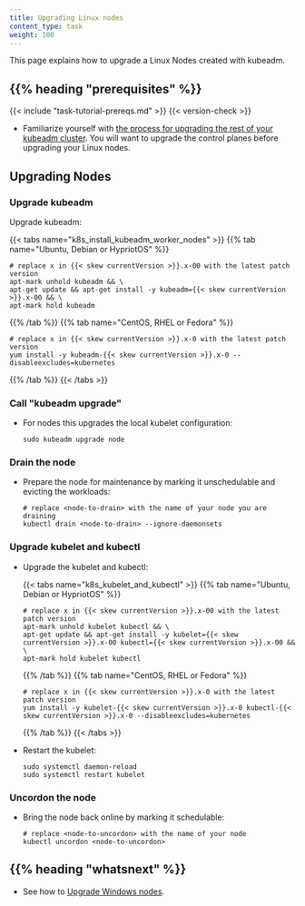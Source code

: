```yaml
---
title: Upgrading Linux nodes
content_type: task
weight: 100
---
```


<!-- overview -->

This page explains how to upgrade a Linux Nodes created with kubeadm.

## {{% heading "prerequisites" %}}
 
{{< include "task-tutorial-prereqs.md" >}} {{< version-check >}}
* Familiarize yourself with [the process for upgrading the rest of your kubeadm
cluster](/docs/tasks/administer-cluster/kubeadm/kubeadm-upgrade). You will want to
upgrade the control planes before upgrading your Linux nodes.

<!-- steps -->

## Upgrading Nodes

### Upgrade kubeadm

 Upgrade kubeadm:

  {{< tabs name="k8s_install_kubeadm_worker_nodes" >}}
  {{% tab name="Ubuntu, Debian or HypriotOS" %}}
  ```shell
  # replace x in {{< skew currentVersion >}}.x-00 with the latest patch version
  apt-mark unhold kubeadm && \
  apt-get update && apt-get install -y kubeadm={{< skew currentVersion >}}.x-00 && \
  apt-mark hold kubeadm
  ```
  {{% /tab %}}
  {{% tab name="CentOS, RHEL or Fedora" %}}
  ```shell
  # replace x in {{< skew currentVersion >}}.x-0 with the latest patch version
  yum install -y kubeadm-{{< skew currentVersion >}}.x-0 --disableexcludes=kubernetes
  ```
  {{% /tab %}}
  {{< /tabs >}}

### Call "kubeadm upgrade"

- For nodes this upgrades the local kubelet configuration:

  ```shell
  sudo kubeadm upgrade node
  ```

### Drain the node

- Prepare the node for maintenance by marking it unschedulable and evicting the workloads:

  ```shell
  # replace <node-to-drain> with the name of your node you are draining
  kubectl drain <node-to-drain> --ignore-daemonsets
  ```

### Upgrade kubelet and kubectl

- Upgrade the kubelet and kubectl:

  {{< tabs name="k8s_kubelet_and_kubectl" >}}
  {{% tab name="Ubuntu, Debian or HypriotOS" %}}
  ```shell
  # replace x in {{< skew currentVersion >}}.x-00 with the latest patch version
  apt-mark unhold kubelet kubectl && \
  apt-get update && apt-get install -y kubelet={{< skew currentVersion >}}.x-00 kubectl={{< skew currentVersion >}}.x-00 && \
  apt-mark hold kubelet kubectl
  ```
  {{% /tab %}}
  {{% tab name="CentOS, RHEL or Fedora" %}}
  ```shell
  # replace x in {{< skew currentVersion >}}.x-0 with the latest patch version
  yum install -y kubelet-{{< skew currentVersion >}}.x-0 kubectl-{{< skew currentVersion >}}.x-0 --disableexcludes=kubernetes
  ```
  {{% /tab %}}
  {{< /tabs >}}
  <br />

- Restart the kubelet:

  ```shell
  sudo systemctl daemon-reload
  sudo systemctl restart kubelet
  ```

### Uncordon the node

- Bring the node back online by marking it schedulable:

  ```shell
  # replace <node-to-uncordon> with the name of your node
  kubectl uncordon <node-to-uncordon>
  ```

 ## {{% heading "whatsnext" %}}

* See how to [Upgrade Windows nodes](/docs/tasks/administer-cluster/kubeadm/upgrading-windows-nodes/).